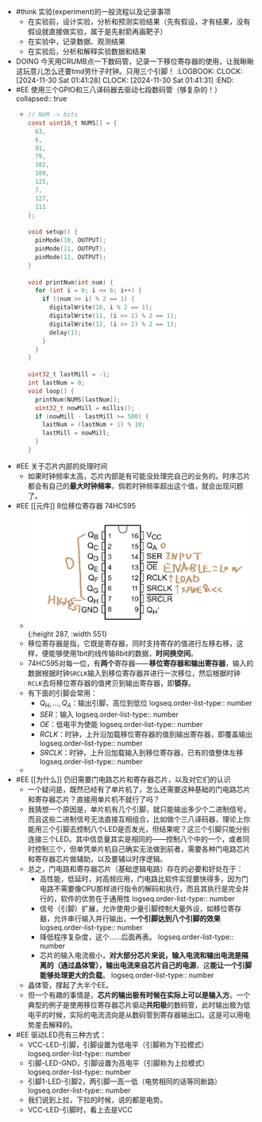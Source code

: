 - #think 实验(experiment)的一般流程以及记录事项
	- 在实验前，设计实验，分析和预测实验结果（先有假设，才有结果，没有假设就直接做实验，属于是先射箭再画靶子）
	- 在实验中，记录数据、观测结果
	- 在实验后，分析和解释实验数据和结果
- DOING 今天用CRUMB点一下数码管，记录一下移位寄存器的使用，让我瞅瞅这玩意儿怎么还要tmd劳什子时钟。只用三个引脚！
  :LOGBOOK:
  CLOCK: [2024-11-30 Sat 01:41:28]
  CLOCK: [2024-11-30 Sat 01:41:31]
  :END:
- #EE 使用三个GPIO和三八译码器去驱动七段数码管（够复杂的！）
  collapsed:: true
	- ```C
	  // NUM -> bits
	  const uint16_t NUMS[] = { 
	    63,
	    6,
	    91,
	    79,
	    102,
	    109,
	    125,
	    7,
	    127,
	    111
	  };
	  
	  void setup() {
	    pinMode(10, OUTPUT);
	    pinMode(11, OUTPUT);
	    pinMode(12, OUTPUT);
	  }
	  
	  void printNum(int num) {
	    for (int i = 0; i <= 6; i++) {
	      if ((num >> i) % 2 == 1) {
	        digitalWrite(10, i % 2 == 1);
	        digitalWrite(11, (i >> 1) % 2 == 1);
	        digitalWrite(12, (i >> 2) % 2 == 1);
	        delay(1);
	      }
	    }
	  }
	  
	  uint32_t lastMill = -1;
	  int lastNum = 0;
	  void loop() {
	    printNum(NUMS[lastNum]);
	    uint32_t nowMill = millis();
	    if (nowMill - lastMill >= 500) {
	      lastNum = (lastNum + 1) % 10;
	      lastMill = nowMill;
	    }
	  }
	  ```
- #EE 关于芯片内部的处理时间
	- 如果时钟频率太高，芯片内部是有可能没处理完自己的业务的。时序芯片都会有自己的**最大时钟频率**，倘若时钟频率超出这个值，就会出现问题了。
- #EE [[元件]] 8位移位寄存器 74HC595
	- ![image.png](../assets/image_1732957169635_0.png){:height 287, :width 551}
	- 移位寄存器是指，它既是寄存器，同时支持寄存的值进行左移右移，这样，便能够使用1bit的线传输8bit的数据，**时间换空间**。
	- 74HC595对每一位，有**两个**寄存器——**移位寄存器和输出寄存器**，输入的数据根据时钟`SRCLK`输入到移位寄存器并进行一次移位，然后根据时钟`RCLK`去将移位寄存器的值拷贝到输出寄存器，即**锁存**。
	- 有下面的引脚会常用：
		- $Q_H,...,Q_A$：输出引脚，高位到低位
		  logseq.order-list-type:: number
		- $SER$：输入
		  logseq.order-list-type:: number
		- $OE$：低电平为使能
		  logseq.order-list-type:: number
		- $RCLK$：时钟，上升沿加载移位寄存器的值到输出寄存器，即覆盖输出
		  logseq.order-list-type:: number
		- $SRCLK$：时钟，上升沿加载输入到移位寄存器，已有的值整体左移
		  logseq.order-list-type:: number
	-
- #EE [[为什么]] 仍旧需要门电路芯片和寄存器芯片，以及对它们的认识
	- 一个疑问是，既然已经有了单片机了，怎么还需要这种基础的门电路芯片和寄存器芯片？直接用单片机不就行了吗？
	- 我猜想一个原因是，单片机有几个引脚，就只能输出多少个二进制信号，而且这些二进制信号无法直接互相组合，比如做个三八译码器，理论上你能用三个引脚去控制八个LED是否发光，但结果呢？这三个引脚只能分别连接三个LED。其中信息量其实是相同的——控制八个中的一个，或者同时控制三个，但单凭单片机自己确实无法做到前者，需要各种门电路芯片和寄存器芯片做辅助，以及要辅以时序逻辑。
	- 总之，门电路和寄存器芯片（基础逻辑电路）存在的必要和好处在于：
		- 高性能，低延时，对高频应用，门电路比软件实现要快得多，因为门电路不需要像CPU那样进行指令的解码和执行，而且其执行是完全并行的，软件的优势在于通用性
		  logseq.order-list-type:: number
		- 信号（引脚）扩展，允许使用少量引脚控制大量外设，如移位寄存器，允许串行输入并行输出，**一个引脚达到八个引脚的效果**
		  logseq.order-list-type:: number
		- 降低程序复杂度，这个……后面再表。
		  logseq.order-list-type:: number
		- 芯片的输入电流极小，**对大部分芯片来说，输入电流和输出电流是隔离的（通过晶体管），输出电流来自芯片自己的电源**，这**能让一个引脚能够处理更大的负载**。
		  logseq.order-list-type:: number
	- 晶体管，撑起了大半个EE。
	- 但一个有趣的事情是，**芯片的输出极有时候在实际上可以是输入方**。一个典型的例子是使用移位寄存器芯片驱动**共阳极**的数码管，此时输出极为低电平的时候，实际的电流流向是从数码管到寄存器输出口。这是可以用电势差去解释的。
- #EE 驱动LED亮有三种方式：
	- VCC-LED-引脚，引脚设置为低电平（引脚称为下拉模式）
	  logseq.order-list-type:: number
	- 引脚-LED-GND，引脚设置为高电平（引脚称为上拉模式）
	  logseq.order-list-type:: number
	- 引脚1-LED-引脚2，两引脚一高一低（电势相同的话等同断路）
	  logseq.order-list-type:: number
	- 我们说到上拉，下拉的时候，说的都是电势。
	- VCC-LED-引脚时，看上去是VCC